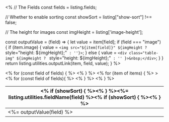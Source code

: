 <%
// The Fields
const fields = listing.fields;

// Whether to enable sorting
const showSort = listing["show-sort"] !== false;

// The height for images
const imgHeight = listing['image-height'];

const outputValue = (field) => {
let value = item[field];
if (field === "image") {
if (item.image) {
value = `<img src="${item[field]}" ${imgHeight ? ` style="height: ${imgHeight};"` : ''}>`;
} else {
value = `<div class="table-img" ${imgHeight ? ` style="height: ${imgHeight};"` : '' }>&nbsp;</div>`;
}
}
return listing.utilities.outputLink(item, field, value);
}
%>

<table class="quarto-listing-table table">
<thead>
<tr>
<% for (const field of fields) { %>
<th>
<% if (showSort) { %><a class="sort" data-sort="<%-listing.utilities.sortTarget(field)%>" onclick="return false;"><% } %><%= listing.utilities.fieldName(field) %><% if (showSort) { %></a><% } %>
</th>
<% } %>
</tr>
</thead>
<tbody class="list">
<% for (item of items) { %>
<tr <%= listing.utilities.metadataAttrs(item) %>>
<% for (const field of fields){ %>
<td class="listing-<%- field %>">
<%= outputValue(field) %>
</td>
<% } %>
</tr>
<% } %>
</tbody>
</table>
